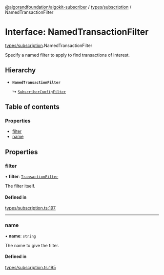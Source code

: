 [@algorandfoundation/algokit-subscriber](../README.md) / [types/subscription](../modules/types_subscription.md) / NamedTransactionFilter

# Interface: NamedTransactionFilter

[types/subscription](../modules/types_subscription.md).NamedTransactionFilter

Specify a named filter to apply to find transactions of interest.

## Hierarchy

- **`NamedTransactionFilter`**

  ↳ [`SubscriberConfigFilter`](types_subscription.SubscriberConfigFilter.md)

## Table of contents

### Properties

- [filter](types_subscription.NamedTransactionFilter.md#filter)
- [name](types_subscription.NamedTransactionFilter.md#name)

## Properties

### filter

• **filter**: [`TransactionFilter`](types_subscription.TransactionFilter.md)

The filter itself.

#### Defined in

[types/subscription.ts:197](https://github.com/negar-abbasi/algokit-subscriber-ts/blob/main/src/types/subscription.ts#L197)

___

### name

• **name**: `string`

The name to give the filter.

#### Defined in

[types/subscription.ts:195](https://github.com/negar-abbasi/algokit-subscriber-ts/blob/main/src/types/subscription.ts#L195)
